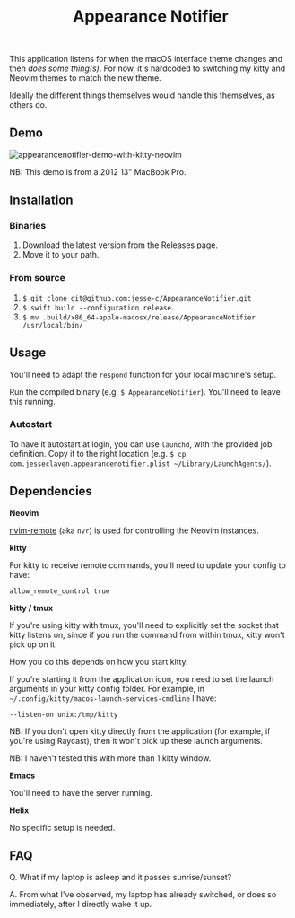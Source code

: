 <div align='center'>
  <h1>Appearance Notifier</h1><br>
</div>

This application listens for when the macOS interface theme changes and then _does some thing(s)_. For now, it's hardcoded to switching my kitty and Neovim themes to match the new theme.

Ideally the different things themselves would handle this themselves, as others do.

## Demo

![appearancenotifier-demo-with-kitty-neovim](https://user-images.githubusercontent.com/1405676/121757359-d2b42700-cb0c-11eb-8db1-47d91aa5196c.gif)

NB: This demo is from a 2012 13" MacBook Pro.

## Installation

### Binaries

1. Download the latest version from the Releases page.
2. Move it to your path.

### From source

1. `$ git clone git@github.com:jesse-c/AppearanceNotifier.git`
2. `$ swift build --configuration release`.
3. `$ mv .build/x86_64-apple-macosx/release/AppearanceNotifier /usr/local/bin/`

## Usage

You'll need to adapt the `respond` function for your local machine's setup.

Run the compiled binary (e.g. `$ AppearanceNotifier`). You'll need to leave this running.

### Autostart

To have it autostart at login, you can use `launchd`, with the provided job definition. Copy it to the right location (e.g. `$ cp com.jesseclaven.appearancenotifier.plist ~/Library/LaunchAgents/`).

## Dependencies

**Neovim**

[nvim-remote](https://github.com/mhinz/neovim-remote) (aka `nvr`) is used for controlling the Neovim instances.

**kitty**

For kitty to receive remote commands, you'll need to update your config to have:

```
allow_remote_control true
```

**kitty / tmux**

If you're using kitty with tmux, you'll need to explicitly set the socket that kitty listens on, since if you run the command from within tmux, kitty won't pick up on it.

How you do this depends on how you start kitty.

If you're starting it from the application icon, you need to set the launch arguments in your kitty config folder. For example, in `~/.config/kitty/macos-launch-services-cmdline` I have:

```
--listen-on unix:/tmp/kitty
```

NB: If you don't open kitty directly from the application (for example, if you're using Raycast), then it won't pick up these launch arguments.

NB: I haven't tested this with more than 1 kitty window.

**Emacs**

You'll need to have the server running.

**Helix**

No specific setup is needed.

## FAQ

Q. What if my laptop is asleep and it passes sunrise/sunset?

A. From what I've observed, my laptop has already switched, or does so immediately, after I directly wake it up.

